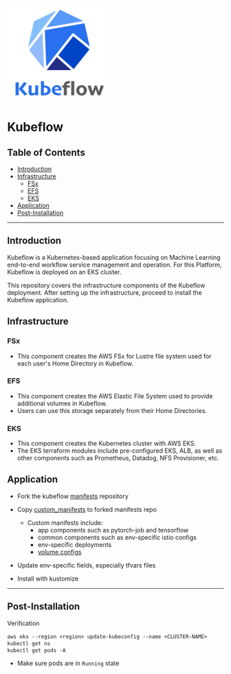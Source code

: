 ![Kubeflow](./_static/kf.png)

# Kubeflow <!-- omit from toc -->

## Table of Contents <!-- omit from toc -->

- [Introduction](#introduction)
- [Infrastructure](#infrastructure)
  - [FSx](#fsx)
  - [EFS](#efs)
  - [EKS](#eks)
- [Application](#application)
- [Post-Installation](#post-installation)

---

## Introduction

Kubeflow is a Kubernetes-based application focusing on Machine Learning end-to-end workflow service management and operation. For this Platform, Kubeflow is deployed on an EKS cluster.

This repository covers the infrastructure components of the Kubeflow deployment.
After setting up the infrastructure, proceed to install the Kubeflow application.

## Infrastructure

### FSx

- This component creates the AWS FSx for Lustre file system used for each user's Home Directory in Kubeflow.

### EFS

- This component creates the AWS Elastic File System used to provide additional volumes in Kubeflow.
- Users can use this storage separately from their Home Directories.

### EKS

- This component creates the Kubernetes cluster with AWS EKS.
- The EKS terraform modules include pre-configured EKS, ALB, as well as other components such as Prometheus, Datadog, NFS Provisioner, etc.

## Application

- Fork the kubeflow [manifests](https://github.com/kubeflow/manifests) repository
- Copy [custom_manifests](./custom_manifests) to forked manifests repo
   - Custom manifests include: 
      - app components such as pytorch-job and tensorflow
      - common components such as env-specific istio configs
      - env-specific deployments
      - [volume configs](../kubeflow/custom_manifests/volumes)

- Update env-specific fields, especially tfvars files

- Install with kustomize

---

## Post-Installation

Verification

```
aws eks --region <region> update-kubeconfig --name <CLUSTER-NAME>
kubectl get ns
kubectl get pods -A
```

- Make sure pods are in `Running` state



